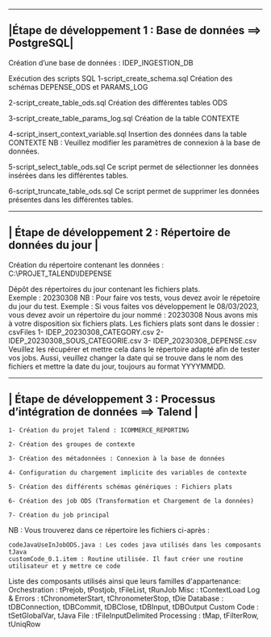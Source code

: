 ------------------------------------------------------------
|Étape de développement 1 : Base de données  ==> PostgreSQL|
------------------------------------------------------------
Création d’une base de données : IDEP_INGESTION_DB

Exécution des scripts SQL
   1-script_create_schema.sql 
	Création des schémas DEPENSE_ODS et PARAMS_LOG 

   2-script_create_table_ods.sql
	Création des différentes tables ODS

   3-script_create_table_params_log.sql
	Création de la table CONTEXTE

   4-script_insert_context_variable.sql
	Insertion des données dans la table CONTEXTE 
    NB : Veuillez modifier les paramètres de connexion à la base de données.

   5-script_select_table_ods.sql
	Ce script permet de sélectionner les données insérées dans les différentes tables.

   6-script_truncate_table_ods.sql
	Ce script permet de supprimer les données présentes dans les différentes tables.
	



------------------------------------------------------------
| Étape de développement 2 : Répertoire de données du jour |
------------------------------------------------------------
Création du répertoire contenant les données : C:\PROJET_TALEND\IDEPENSE

Dépôt des répertoires du jour contenant les fichiers plats.            
Exemple : 20230308
NB : Pour faire vos tests, vous devez avoir le répetoire du jour du test.
     Exemple : Si vous faites vos développement le 08/03/2023, vous devez avoir un répertoire du jour nommé : 20230308
	 Nous avons mis à votre disposition six fichiers plats. Les fichiers plats sont dans le dossier : csvFiles
			1- IDEP_20230308_CATEGORY.csv
			2- IDEP_20230308_SOUS_CATEGORIE.csv
			3- IDEP_20230308_DEPENSE.csv
     Veuillez les récupérer et mettre cela dans le répertoire adapté afin de tester vos jobs.
	 Aussi, veuillez changer la date qui se trouve dans le nom des fichiers et mettre la date du jour, toujours au format YYYYMMDD.
	 



----------------------------------------------------------------------------
| Étape de développement 3 : Processus d’intégration de données ==> Talend |
----------------------------------------------------------------------------

	1- Création du projet Talend : ICOMMERCE_REPORTING
	
	2- Création des groupes de contexte 
	
	3- Création des métadonnées : Connexion à la base de données
	
	4- Configuration du chargement implicite des variables de contexte
	
	5- Création des différents schémas génériques : Fichiers plats
	
	6- Création des job ODS (Transformation et Chargement de la données)
	
	7- Création du job principal 

NB : Vous trouverez dans ce répertoire les fichiers ci-après : 

	codeJavaUseInJobODS.java : Les codes java utilisés dans les composants tJava
	customCode_0.1.item : Routine utilisée. Il faut créer une routine utilisateur et y mettre ce code
	
	
	
	
Liste des composants utilisés ainsi que leurs familles d'appartenance: 
	Orchestration : tPrejob, tPostjob, tFileList, tRunJob
	Misc          : tContextLoad
	Log & Errors  : tChronometerStart, tChronometerStop, tDie
	Database      : tDBConnection, tDBCommit, tDBClose, tDBInput, tDBOutput
	Custom Code   : tSetGlobalVar, tJava
	File          : tFileInputDelimited
	Processing    : tMap, tFilterRow, tUniqRow
	

	 